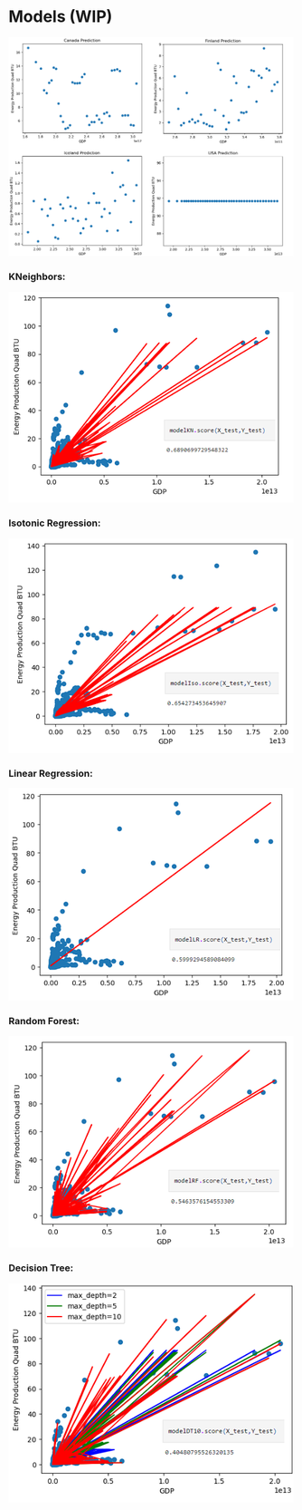 # Models (WIP)

![](https://github.com/zdiam/Energy-Production-GDP-Machine-Learning-Model/blob/main/Reference%20Images/Pred%20Block.png)

### KNeighbors:

![](https://github.com/zdiam/Energy-Production-GDP-Machine-Learning-Model/blob/main/Reference%20Images/KNeighbors.png)

### Isotonic Regression:

![](https://github.com/zdiam/Energy-Production-GDP-Machine-Learning-Model/blob/main/Reference%20Images/Isotonic%20Regression.png)

### Linear Regression:

![](https://github.com/zdiam/Energy-Production-GDP-Machine-Learning-Model/blob/main/Reference%20Images/Linear%20Regression.png)

### Random Forest: 

![](https://github.com/zdiam/Energy-Production-GDP-Machine-Learning-Model/blob/main/Reference%20Images/Random%20Forest.png)

### Decision Tree:

![](https://github.com/zdiam/Energy-Production-GDP-Machine-Learning-Model/blob/main/Reference%20Images/Decision%20Tree.png)
